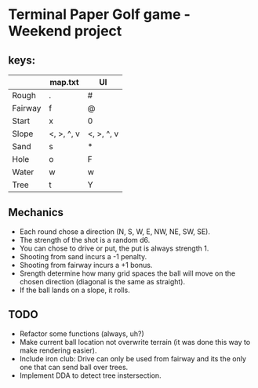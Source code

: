 # Terminal Paper Golf game - Weekend project
## keys:
|         	| map.txt    	| UI         	|
|---------	|------------	|------------	|
| Rough   	| .          	| #          	|
| Fairway 	| f          	| @          	|
| Start   	| x          	| 0          	|
| Slope   	| <, >, ^, v 	| <, >, ^, v 	|
| Sand    	| s          	| *          	|
| Hole    	| o          	| F          	|
| Water   	| w          	| w          	|
| Tree    	| t          	| Y          	|
## Mechanics
- Each round chose a direction (N, S, W, E, NW, NE, SW, SE).
- The strength of the shot is a random d6.
- You can chose to drive or put, the put is always strength 1.
- Shooting from sand incurs a -1 penalty.
- Shooting from fairway incurs a +1 bonus.
- Srength determine how many grid spaces the ball will move on the chosen direction (diagonal is the same as straight).
- If the ball lands on a slope, it rolls.
## TODO
- Refactor some functions (always, uh?)
- Make current ball location not overwrite terrain (it was done this way to make rendering easier).
- Include iron club: Drive can only be used from fairway and its the only one that can send ball over trees.
- Implement DDA to detect tree instersection.
